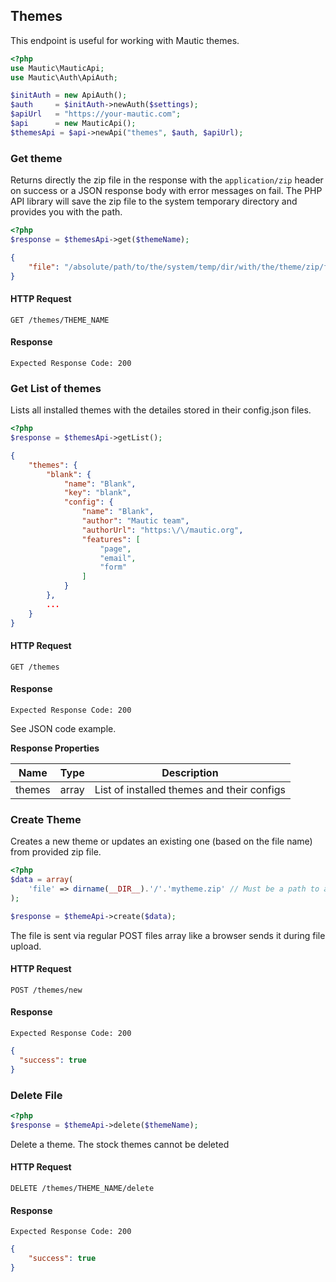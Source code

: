 ## Themes
This endpoint is useful for working with Mautic themes.

```php
<?php
use Mautic\MauticApi;
use Mautic\Auth\ApiAuth;

$initAuth = new ApiAuth();
$auth     = $initAuth->newAuth($settings);
$apiUrl   = "https://your-mautic.com";
$api      = new MauticApi();
$themesApi = $api->newApi("themes", $auth, $apiUrl);
```

### Get theme

Returns directly the zip file in the response with the `application/zip` header on success or a JSON response body with error messages on fail. The PHP API library will save the zip file to the system temporary directory and provides you with the path.

```php
<?php
$response = $themesApi->get($themeName);
```
```json
{
    "file": "/absolute/path/to/the/system/temp/dir/with/the/theme/zip/file"
}
```

#### HTTP Request

`GET /themes/THEME_NAME`

#### Response

`Expected Response Code: 200`

### Get List of themes

Lists all installed themes with the detailes stored in their config.json files.

```php
<?php
$response = $themesApi->getList();
```
```json
{
    "themes": {
        "blank": {
            "name": "Blank",
            "key": "blank",
            "config": {
                "name": "Blank",
                "author": "Mautic team",
                "authorUrl": "https:\/\/mautic.org",
                "features": [
                    "page",
                    "email",
                    "form"
                ]
            }
        },
        ...
    }
}
```

#### HTTP Request

`GET /themes`

#### Response

`Expected Response Code: 200`

See JSON code example.

**Response Properties**

Name|Type|Description
----|----|-----------
themes|array|List of installed themes and their configs

### Create Theme

Creates a new theme or updates an existing one (based on the file name) from provided zip file.

```php
<?php
$data = array(
    'file' => dirname(__DIR__).'/'.'mytheme.zip' // Must be a path to an existing file
);

$response = $themeApi->create($data);
```
The file is sent via regular POST files array like a browser sends it during file upload.

#### HTTP Request

`POST /themes/new`

#### Response

`Expected Response Code: 200`
```json
{  
  "success": true
}
```

### Delete File
```php
<?php
$response = $themeApi->delete($themeName);
```
Delete a theme. The stock themes cannot be deleted

#### HTTP Request

`DELETE /themes/THEME_NAME/delete`

#### Response

`Expected Response Code: 200`
```json
{
    "success": true
}
```
